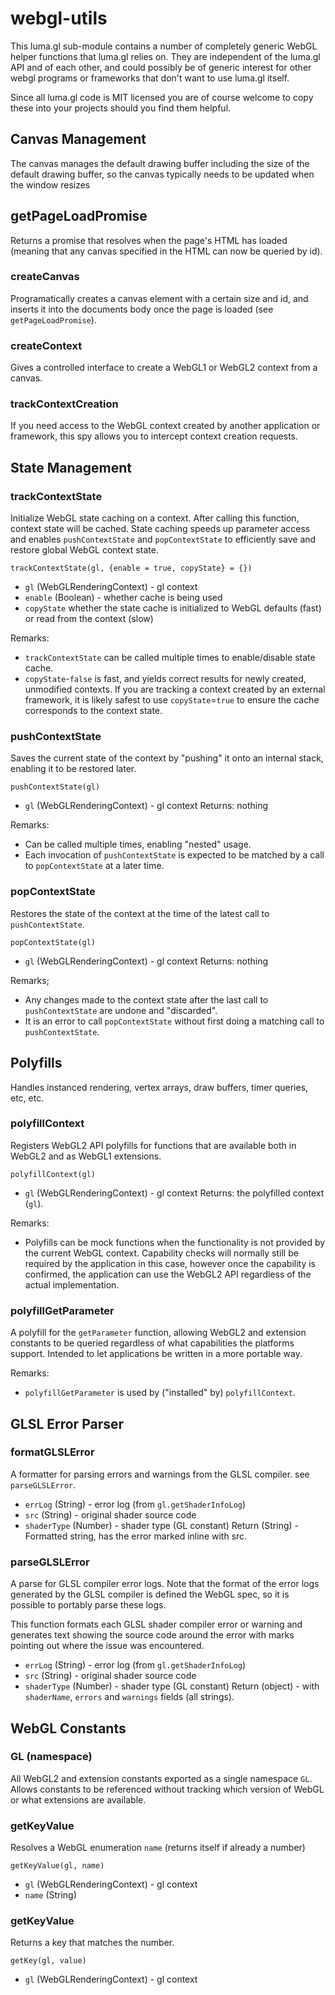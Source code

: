 # webgl-utils

This luma.gl sub-module contains a number of completely generic WebGL helper functions that luma.gl relies on. They are independent of the luma.gl API and of each other, and could possibly be of generic interest for other webgl programs or frameworks that don't want to use luma.gl itself.

Since all luma.gl code is MIT licensed you are of course welcome to copy these into your projects should you find them helpful.


## Canvas Management

The canvas manages the default drawing buffer including the size of the default drawing buffer, so the canvas typically needs to be updated when the window resizes

## getPageLoadPromise

Returns a promise that resolves when the page's HTML has loaded (meaning that any canvas specified in the HTML can now be queried by id).

### createCanvas

Programatically creates a canvas element with a certain size and id, and inserts it into the documents body once the page is loaded (see `getPageLoadPromise`).

### createContext

Gives a controlled interface to create a WebGL1 or WebGL2 context from a canvas.

### trackContextCreation

If you need access to the WebGL context created by another application or framework, this spy allows you to intercept context creation requests.


## State Management

### trackContextState

Initialize WebGL state caching on a context. After calling this function, context state will be cached. State caching speeds up parameter access and enables `pushContextState` and `popContextState` to efficiently save and restore global WebGL context state.

`trackContextState(gl, {enable = true, copyState} = {})`

* `gl` (WebGLRenderingContext) - gl context
* `enable` (Boolean) - whether cache is being used
* `copyState` whether the state cache is initialized to WebGL defaults (fast) or read from the context (slow)

Remarks:
* `trackContextState` can be called multiple times to enable/disable state cache.
* `copyState`-`false` is fast, and yields correct results for newly created, unmodified contexts. If you are tracking a context created by an external framework, it is likely safest to use `copyState`=`true` to ensure the cache corresponds to the context state.


### pushContextState

Saves the current state of the context by "pushing" it onto an internal stack, enabling it to be restored later.

`pushContextState(gl)`

* `gl` (WebGLRenderingContext) - gl context
Returns: nothing

Remarks:
* Can be called multiple times, enabling "nested" usage.
* Each invocation of `pushContextState` is expected to be matched by a call to `popContextState` at a later time.


### popContextState

Restores the state of the context at the time of the latest call to `pushContextState`.

`popContextState(gl)`

* `gl` (WebGLRenderingContext) - gl context
Returns: nothing

Remarks;
* Any changes made to the context state after the last call to `pushContextState` are undone and "discarded".
* It is an error to call `popContextState` without first doing a matching call to `pushContextState`.


## Polyfills

Handles instanced rendering, vertex arrays, draw buffers, timer queries, etc, etc.


### polyfillContext

Registers WebGL2 API polyfills for functions that are available both in WebGL2 and as WebGL1 extensions.

`polyfillContext(gl)`
* `gl` (WebGLRenderingContext) - gl context
Returns: the polyfilled context (`gl`).

Remarks:
* Polyfills can be mock functions when the functionality is not provided by the current WebGL context. Capability checks will normally still be required by the application in this case, however once the capability is confirmed, the application can use the WebGL2 API regardless of the actual implementation.


### polyfillGetParameter

A polyfill for the `getParameter` function, allowing WebGL2 and extension constants to be queried regardless of what capabilities the platforms support. Intended to let applications be written in a more portable way.

Remarks:
* `polyfillGetParameter` is used by ("installed" by) `polyfillContext`.


## GLSL Error Parser

### formatGLSLError

A formatter for parsing errors and warnings from the GLSL compiler. see `parseGLSLError`.

* `errLog` (String) - error log (from `gl.getShaderInfoLog`)
* `src` (String) - original shader source code
* `shaderType` (Number) - shader type (GL constant)
Return (String) - Formatted string, has the error marked inline with src.

### parseGLSLError

A parse for GLSL compiler error logs. Note that the format of the error logs generated by the GLSL compiler is defined the WebGL spec, so it is possible to portably parse these logs.

This function formats each GLSL shader compiler error or warning and generates text showing the source code around the error with marks pointing out where the issue was encountered.

* `errLog` (String) - error log (from `gl.getShaderInfoLog`)
* `src` (String) - original shader source code
* `shaderType` (Number) - shader type (GL constant)
Return (object) - with `shaderName`, `errors` and `warnings` fields (all strings).


## WebGL Constants

### GL (namespace)

All WebGL2 and extension constants exported as a single namespace `GL`. Allows constants to be referenced without tracking which version of WebGL or what extensions are available.


### getKeyValue

Resolves a WebGL enumeration `name` (returns itself if already a number)

`getKeyValue(gl, name)`
* `gl` (WebGLRenderingContext) - gl context
* `name` (String)


### getKeyValue

Returns a key that matches the number.

`getKey(gl, value)`
* `gl` (WebGLRenderingContext) - gl context
